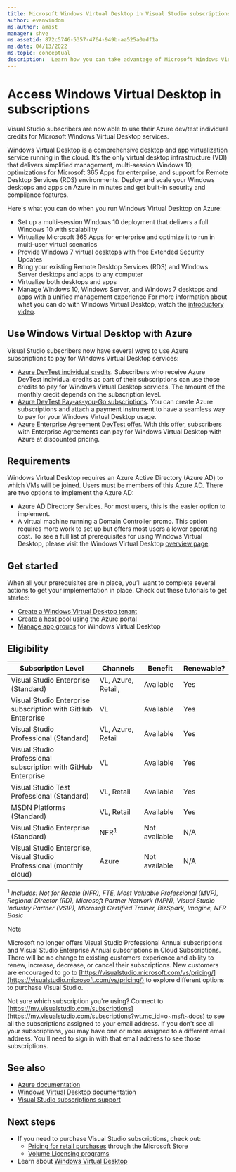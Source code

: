 ```yaml
---
title: Microsoft Windows Virtual Desktop in Visual Studio subscriptions | Microsoft Docs
author: evanwindom
ms.author: amast
manager: shve
ms.assetid: 872c5746-5357-4764-949b-aa525a0adf1a
ms.date: 04/13/2022
ms.topic: conceptual
description:  Learn how you can take advantage of Microsoft Windows Virtual Desktop via your Visual Studio subscription 
---
```


# Access Windows Virtual Desktop in subscriptions 
Visual Studio subscribers are now able to use their Azure dev/test individual credits for Microsoft Windows Virtual Desktop services.  

Windows Virtual Desktop is a comprehensive desktop and app virtualization service running in the cloud. It’s the only virtual desktop infrastructure (VDI) that delivers simplified management, multi-session Windows 10, optimizations for Microsoft 365 Apps for enterprise, and support for Remote Desktop Services (RDS) environments. Deploy and scale your Windows desktops and apps on Azure in minutes and get built-in security and compliance features.

Here's what you can do when you run Windows Virtual Desktop on Azure:
- Set up a multi-session Windows 10 deployment that delivers a full Windows 10 with scalability
- Virtualize Microsoft 365 Apps for enterprise and optimize it to run in multi-user virtual scenarios
- Provide Windows 7 virtual desktops with free Extended Security Updates
- Bring your existing Remote Desktop Services (RDS) and Windows Server desktops and apps to any computer
- Virtualize both desktops and apps
- Manage Windows 10, Windows Server, and Windows 7 desktops and apps with a unified management experience
For more information about what you can do with Windows Virtual Desktop, watch the [introductory video](/azure/virtual-desktop/overview).

## Use Windows Virtual Desktop with Azure 
Visual Studio subscribers now have several ways to use Azure subscriptions to pay for Windows Virtual Desktop services:
- [Azure DevTest individual credits](/azure/devtest/offer/quickstart-individual-credit).  Subscribers who receive Azure DevTest individual credits as part of their subscriptions can use those credits to pay for Windows Virtual Desktop services.  The amount of the monthly credit depends on the subscription level.
- [Azure DevTest Pay-as-you-Go subscriptions](https://azure.microsoft.com/offers/ms-azr-0023p/).  You can create Azure subscriptions and attach a payment instrument to have a seamless way to pay for your Windows Virtual Desktop usage. 
- [Azure Enterprise Agreement DevTest offer](/azure/devtest/offer/quickstart-create-enterprise-devtest-subscriptions).  With this offer, subscribers with Enterprise Agreements can pay for Windows Virtual Desktop with Azure at discounted pricing. 

## Requirements
Windows Virtual Desktop requires an Azure Active Directory (Azure AD) to which VMs will be joined.  Users must be members of this Azure AD.  There are two options to implement the Azure AD:
- Azure AD Directory Services.  For most users, this is the easier option to implement.
- A virtual machine running a Domain Controller promo.  This option requires more work to set up but offers most users a lower operating cost.
To see a full list of prerequisites for using Windows Virtual Desktop, please visit the Windows Virtual Desktop [overview page](/azure/virtual-desktop/overview#requirements). 

## Get started 
When all your prerequisites are in place, you’ll want to complete several actions to get your implementation in place.  Check out these tutorials to get started:
- [Create a Windows Virtual Desktop tenant](/azure/virtual-desktop/virtual-desktop-fall-2019/tenant-setup-azure-active-directory)
- [Create a host pool](/azure/virtual-desktop/create-host-pools-azure-marketplace) using the Azure portal
- [Manage app groups](/azure/virtual-desktop/manage-app-groups) for Windows Virtual Desktop

## Eligibility
| Subscription Level | Channels | Benefit  | Renewable?    |
|--------------------|----------|----------|---------------|
| Visual Studio Enterprise (Standard)   | VL, Azure, Retail, | Available|  Yes          |
| Visual Studio Enterprise subscription with GitHub Enterprise  | VL | Available|  Yes          |
| Visual Studio Professional (Standard) | VL, Azure, Retail                                       | Available                                                             |  Yes             |
| Visual Studio Professional subscription with GitHub Enterprise | VL                                       | Available                                        |  Yes           |
| Visual Studio Test Professional (Standard)                         | VL, Retail                                              | Available|  Yes          |
| MSDN Platforms (Standard)                                          | VL, Retail                                              | Available                                         |  Yes          |
| Visual Studio Enterprise (Standard)  | NFR<sup>1</sup> |Not available  | N/A |
| Visual Studio Enterprise, Visual Studio Professional (monthly cloud) | Azure | Not available | N/A |

<sup>1</sup>  *Includes:  Not for Resale (NFR), FTE, Most Valuable Professional (MVP), Regional Director (RD), Microsoft Partner Network (MPN), Visual Studio Industry Partner (VSIP), Microsoft Certified Trainer, BizSpark, Imagine, NFR Basic*

> [!NOTE]
> Microsoft no longer offers Visual Studio Professional Annual subscriptions and Visual Studio Enterprise Annual subscriptions in Cloud Subscriptions. There will be no change to existing customers experience and ability to renew, increase, decrease, or cancel their subscriptions. New customers are encouraged to go to [https://visualstudio.microsoft.com/vs/pricing/](https://visualstudio.microsoft.com/vs/pricing/) to explore different options to purchase Visual Studio.

Not sure which subscription you're using?  Connect to [https://my.visualstudio.com/subscriptions](https://my.visualstudio.com/subscriptions?wt.mc_id=o~msft~docs) to see all the subscriptions assigned to your email address. If you don't see all your subscriptions, you may have one or more assigned to a different email address.  You'll need to sign in with that email address to see those subscriptions.

## See also
- [Azure documentation](/azure/)
- [Windows Virtual Desktop documentation](/azure/virtual-desktop/)
- [Visual Studio subscriptions support](https://my.visualstudio.com/gethelp)

## Next steps
-	If you need to purchase Visual Studio subscriptions, check out:
     - [Pricing for retail purchases](https://visualstudio.microsoft.com/vs/pricing/) through the Microsoft Store
     - [Volume Licensing programs](https://www.microsoft.com/licensing/default)
-	Learn about [Windows Virtual Desktop](/azure/virtual-desktop/overview)